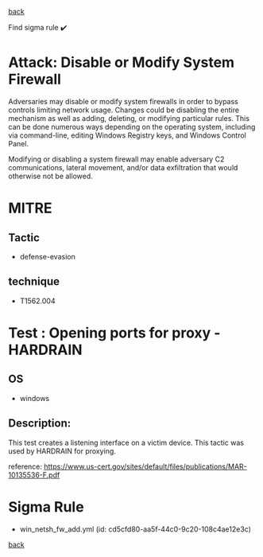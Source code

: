 
[back](../index.md)

Find sigma rule :heavy_check_mark: 

# Attack: Disable or Modify System Firewall 

Adversaries may disable or modify system firewalls in order to bypass controls limiting network usage. Changes could be disabling the entire mechanism as well as adding, deleting, or modifying particular rules. This can be done numerous ways depending on the operating system, including via command-line, editing Windows Registry keys, and Windows Control Panel.

Modifying or disabling a system firewall may enable adversary C2 communications, lateral movement, and/or data exfiltration that would otherwise not be allowed. 

# MITRE
## Tactic
  - defense-evasion


## technique
  - T1562.004


# Test : Opening ports for proxy - HARDRAIN
## OS
  - windows


## Description:
This test creates a listening interface on a victim device. This tactic was used by HARDRAIN for proxying.

reference: https://www.us-cert.gov/sites/default/files/publications/MAR-10135536-F.pdf


# Sigma Rule
 - win_netsh_fw_add.yml (id: cd5cfd80-aa5f-44c0-9c20-108c4ae12e3c)



[back](../index.md)
